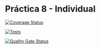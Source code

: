 # Práctica 8 - Individual

[![Coverage Status](https://coveralls.io/repos/github/Ivan-Garcia02/Practica8-Individual/badge.svg?branch=main)](https://coveralls.io/github/Ivan-Garcia02/Practica8-Individual?branch=main)

[![Tests](https://github.com/Ivan-Garcia02/Practica8-Individual/actions/workflows/node.js.yml/badge.svg)](https://github.com/Ivan-Garcia02/Practica8-Individual/actions/workflows/node.js.yml)

[![Quality Gate Status](https://sonarcloud.io/api/project_badges/measure?project=Ivan-Garcia02_Practica8-Individual&metric=alert_status)](https://sonarcloud.io/summary/new_code?id=Ivan-Garcia02_Practica8-Individual)

